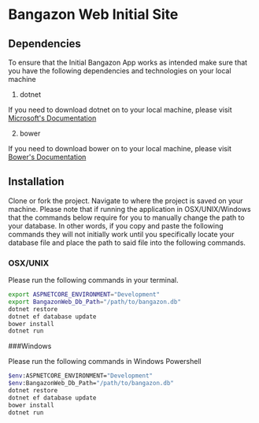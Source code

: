 # Bangazon Web Initial Site

## Dependencies

To ensure that the Initial Bangazon App works as intended make sure that you have the following dependencies and technologies on your local machine

1. dotnet 

If you need to download dotnet on to your local machine, please visit [Microsoft's Documentation](https://www.microsoft.com/en-us/download/details.aspx?id=30653)

2. bower

If you need to download bower on to your local machine, please visit [Bower's Documentation](https://bower.io/)

## Installation

Clone or fork the project. Navigate to where the project is saved on your machine.
Please note that if running the application in OSX/UNIX/Windows that the commands below require for you to manually change the path to your database.
In other words, if you copy and paste the following commands they will not initially work until you specifically locate your database file and place the path to said file into the following commands. 

### OSX/UNIX

Please run the following commands in your terminal. 

```Bash
export ASPNETCORE_ENVIRONMENT="Development"
export BangazonWeb_Db_Path="/path/to/bangazon.db"
dotnet restore
dotnet ef database update
bower install
dotnet run
```

###Windows

Please run the following commands in Windows Powershell

```Bash
$env:ASPNETCORE_ENVIRONMENT="Development"
$env:BangazonWeb_Db_Path="/path/to/bangazon.db"
dotnet restore
dotnet ef database update
bower install
dotnet run
```

